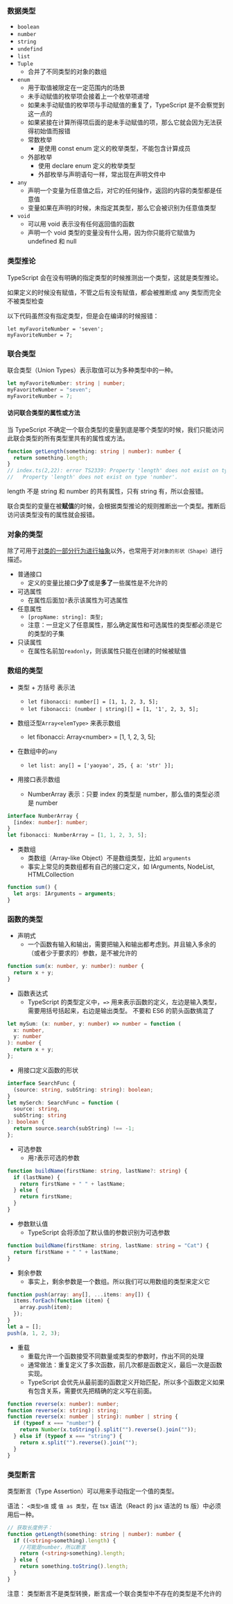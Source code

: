 ### 数据类型

- `boolean`
- `number`
- `string`
- `undefind`
- `list`
- `Tuple`
  - 合并了不同类型的对象的数组
- `enum`
  - 用于取值被限定在一定范围内的场景
  - 未手动赋值的枚举项会接着上一个枚举项递增
  - 如果未手动赋值的枚举项与手动赋值的重复了，TypeScript 是不会察觉到这一点的
  - 如果紧接在计算所得项后面的是未手动赋值的项，那么它就会因为无法获得初始值而报错
  - 常数枚举
    - 是使用 const enum 定义的枚举类型，不能包含计算成员
  - 外部枚举
    - 使用 declare enum 定义的枚举类型
    - 外部枚举与声明语句一样，常出现在声明文件中
- `any`
  - 声明一个变量为任意值之后，对它的任何操作，返回的内容的类型都是任意值
  - 变量如果在声明的时候，未指定其类型，那么它会被识别为任意值类型
- `void`
  - 可以用 void 表示没有任何返回值的函数
  - 声明一个 void 类型的变量没有什么用，因为你只能将它赋值为 undefined 和 null

### 类型推论

TypeScript 会在没有明确的指定类型的时候推测出一个类型，这就是类型推论。

如果定义的时候没有赋值，不管之后有没有赋值，都会被推断成 any 类型而完全不被类型检查

以下代码虽然没有指定类型，但是会在编译的时候报错：

```
let myFavoriteNumber = 'seven';
myFavoriteNumber = 7;
```

### 联合类型

联合类型（Union Types）表示取值可以为多种类型中的一种。

```ts
let myFavoriteNumber: string | number;
myFavoriteNumber = "seven";
myFavoriteNumber = 7;
```

#### 访问联合类型的属性或方法

当 TypeScript 不确定一个联合类型的变量到底是哪个类型的时候，我们只能访问此联合类型的所有类型里共有的属性或方法。

```ts
function getLength(something: string | number): number {
  return something.length;
}
// index.ts(2,22): error TS2339: Property 'length' does not exist on type 'string | number'.
//   Property 'length' does not exist on type 'number'.
```

length 不是 string 和 number 的共有属性，只有 string 有，所以会报错。

联合类型的变量在被**赋值**的时候，会根据类型推论的规则推断出一个类型。推断后访问该类型没有的属性就会报错。

### 对象的类型

除了可用于[对类的一部分行为进行抽象](https://ts.xcatliu.com/advanced/class-and-interfaces.html#%E7%B1%BB%E5%AE%9E%E7%8E%B0%E6%8E%A5%E5%8F%A3)以外，也常用于对`对象的形状（Shape）`进行描述。

- 普通接口
  - 定义的变量比接口**少了**或是**多了**一些属性是不允许的
- 可选属性
  - 在属性后面加`?`表示该属性为可选属性
- 任意属性
  - `[propName: string]: 类型;`
  - 注意：一旦定义了任意属性，那么确定属性和可选属性的类型都必须是它的类型的子集
- 只读属性
  - 在属性名前加`readonly`，则该属性只能在创建的时候被赋值

### 数组的类型

- 类型 + 方括号 表示法

  - `let fibonacci: number[] = [1, 1, 2, 3, 5];`
  - `let fibonacci: (number | string)[] = [1, '1', 2, 3, 5];`

- 数组泛型`Array<elemType>` 来表示数组

  - let fibonacci: Array\<number> = [1, 1, 2, 3, 5];

- 在数组中的`any`

  - `let list: any[] = ['yaoyao', 25, { a: 'str' }];`

- 用接口表示数组
  - NumberArray 表示：只要 index 的类型是 number，那么值的类型必须是 number

```ts
interface NumberArray {
  [index: number]: number;
}
let fibonacci: NumberArray = [1, 1, 2, 3, 5];
```

- 类数组
  - 类数组（Array-like Object）不是数组类型，比如 `arguments`
  - 事实上常见的类数组都有自己的接口定义，如 IArguments, NodeList, HTMLCollection

```ts
function sum() {
  let args: IArguments = arguments;
}
```

### 函数的类型

- 声明式
  - 一个函数有输入和输出，需要把输入和输出都考虑到。并且输入多余的（或者少于要求的）参数，是不被允许的

```ts
function sum(x: number, y: number): number {
  return x + y;
}
```

- 函数表达式
  - TypeScript 的类型定义中，`=>` 用来表示函数的定义，左边是输入类型，需要用括号括起来，右边是输出类型。 不要和 ES6 的箭头函数搞混了

```ts
let mySum: (x: number, y: number) => number = function (
  x: number,
  y: number
): number {
  return x + y;
};
```

- 用接口定义函数的形状

```ts
interface SearchFunc {
  (source: string, subString: string): boolean;
}
let mySerch: SearchFunc = function (
  source: string,
  subString: string
): boolean {
  return source.search(subString) !== -1;
};
```

- 可选参数
  - 用`?`表示可选的参数

```ts
function buildName(firstName: string, lastName?: string) {
  if (lastName) {
    return firstName + " " + lastName;
  } else {
    return firstName;
  }
}
```

- 参数默认值
  - TypeScript 会将添加了默认值的参数识别为可选参数

```ts
function buildName(firstName: string, lastName: string = "Cat") {
  return firstName + " " + lastName;
}
```

- 剩余参数
  - 事实上，剩余参数是一个数组。所以我们可以用数组的类型来定义它

```ts
function push(array: any[], ...items: any[]) {
  items.forEach(function (item) {
    array.push(item);
  });
}
let a = [];
push(a, 1, 2, 3);
```

- 重载
  - 重载允许一个函数接受不同数量或类型的参数时，作出不同的处理
  - 通常做法：重复定义了多次函数，前几次都是函数定义，最后一次是函数实现。
  - TypeScript 会优先从最前面的函数定义开始匹配，所以多个函数定义如果有包含关系，需要优先把精确的定义写在前面。

```ts
function reverse(x: number): number;
function reverse(x: string): string;
function reverse(x: number | string): number | string {
  if (typeof x === "number") {
    return Number(x.toString().split("").reverse().join(""));
  } else if (typeof x === "string") {
    return x.split("").reverse().join("");
  }
}
```

### 类型断言

类型断言（Type Assertion）可以用来手动指定一个值的类型。

语法： `<类型>值` 或 `值 as 类型`，在 tsx 语法（React 的 jsx 语法的 ts 版）中必须用后一种。

```ts
// 获取长度例子：
function getLength(something: string | number): number {
  if ((<string>something).length) {
    //可能是number，所以断言
    return (<string>something).length;
  } else {
    return something.toString().length;
  }
}
```

注意： 类型断言不是类型转换，断言成一个联合类型中不存在的类型是不允许的

